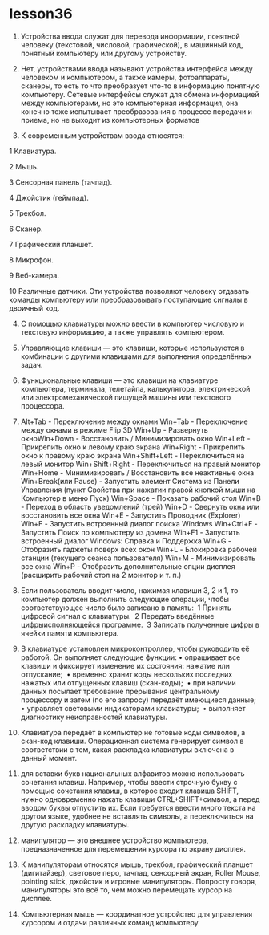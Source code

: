 # lesson36
 
  1) Устройства ввода служат для перевода информации, понятной человеку (текстовой, числовой, графической), в машинный код, понятный компьютеру или другому устройству.
 
  2) Нет, устройствами ввода называют устройства интерфейса между человеком и компьютером, а также камеры, фотоаппараты, сканеры, то есть то что преобразует что-то в информацию понятную компьютеру. Сетевые интерфейсы служат для обмена информацией между компьютерами, но это компьютерная информация, она конечно тоже испытывает преобразования в процессе передачи и приема, но не выходит из компьютерных форматов
 
  3) К современным устройствам ввода относятся:
 
 1 Клавиатура.

 2 Мышь.
 
 3 Сенсорная панель (тачпад).

 4 Джойстик (геймпад).

 5 Трекбол.
 
 6 Сканер.
 
 7 Графический планшет.

 8 Микрофон.

 9 Веб-камера.
 
 10 Различные датчики.
Эти устройства позволяют человеку отдавать команды компьютеру или преобразовывать поступающие сигналы в двоичный код.
  
  4) С помощью клавиатуры можно ввести в компьютер числовую и текстовую информацию, а также управлять компьютером.
 
  5) Управляющие клавиши — это клавиши, которые используются в комбинации с другими клавишами для выполнения определённых задач.
 
  6) Функциональные клавиши — это клавиши на клавиатуре компьютера, терминала, телетайпа, калькулятора, электрической или электромеханической пишущей машины или текстового процессора.

  7) Alt+Tab - Переключение между окнами 
Win+Tab - Переключение между окнами в режиме Flip 3D 
Win+Up - Развернуть окноWin+Down - Восстановить / Минимизировать окно 
Win+Left - Прикрепить окно к левому краю экрана 
Win+Right - Прикрепить окно к правому краю экрана 
Win+Shift+Left - Переключиться на левый монитор 
Win+Shift+Right - Переключиться на правый монитор 
Win+Home - Минимизировать / Восстановить все неактивные окна 
Win+Break(или Pause) - Запустить элемент Система из Панели Управления (пункт Свойства при нажатии правой кнопкой мыши на Компьютер в меню Пуск) 
Win+Space - Показать рабочий стол 
Win+B - Переход в область уведомлений (трей) 
Win+D - Свернуть окна или восстановить все окна 
Win+E - Запустить Проводник (Explorer) 
Win+F - Запустить встроенный диалог поиска Windows 
Win+Ctrl+F - Запустить Поиск по компьютеру из домена 
Win+F1 - Запустить встроенный диалог Windows: Справка и Поддержка 
Win+G - Отобразить гаджеты поверх всех окон 
Win+L - Блокировка рабочей станции (текущего сеанса пользователя) 
Win+M - Минимизировать все окна 
Win+P - Отобразить дополнительные опции дисплея (расширить рабочий стол на 2 монитор и т. п.)
 
  8) Если пользователь вводит число, нажимая клавиши 3, 2 и 1, то компьютер должен выполнить следующие операции, чтобы соответствующее число было записано в память: 
 1 Принять цифровой сигнал с клавиатуры. 
 2 Передать введённые цифрыисполняющейся программе. 
 3 Записать полученные цифры в ячейки памяти компьютера.
 
  9) В клавиатуре установлен микроконтроллер, чтобы руководить её работой. Он выполняет следующие функции:
 • опрашивает все клавиши и фиксирует изменение их состояния: нажатие или отпускание; 
 • временно хранит коды нескольких последних нажатых или отпущенных клавиш (скан-коды); 
 • при наличии данных посылает требование прерывания центральному процессору и затем (по его запросу) передаёт имеющиеся данные; 
 • управляет световыми индикаторами клавиатуры; 
 • выполняет диагностику неисправностей клавиатуры. 

  10) Клавиатура передаёт в компьютер не готовые коды символов, а скан-код клавиши. Операционная система генерирует символ в соответствии с тем, какая раскладка клавиатуры включена в данный момент.
  
  11) для вставки букв национальных алфавитов можно использовать сочетания клавиш.
Например, чтобы ввести строчную букву с помощью сочетания клавиш, в которое входит клавиша SHIFT, нужно одновременно нажать клавиши CTRL+SHIFT+символ, а перед вводом буквы отпустить их.
Если требуется ввести много текста на другом языке, удобнее не вставлять символы, а переключиться на другую раскладку клавиатуры.

  12) манипулятор — это внешнее устройство компьютера, предназначенное для перемещения курсора по экрану дисплея.
 
  13) К манипуляторам относятся мышь, трекбол, графический планшет (дигитайзер), световое перо, тачпад, сенсорный экран, Roller Mouse, pointing stick, джойстик и игровые манипуляторы. Попросту говоря, манипуляторы это всё то, чем можно перемещать курсор на дисплее.
   
  14) Компьютерная мышь — координатное устройство для управления курсором и отдачи различных команд компьютеру
